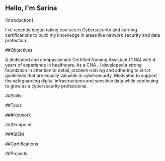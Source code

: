 ## Hello, I'm Sarina

[Introduction]

I've recently begun taking courses in Cybersecurity and earning certifications to build my knowledge in areas like network security and data protection.

##Objectives

A dedicated and compassionate Certified Nursing Assistant (CNA) with 4 years of experience in healthcare. As a CNA , I developed a strong foundation in attention to detail, problem-solving and adhering to strict guidelines that are equally valuable in cybersecurity. Motivated to support the safeguarding digital infrastructures and sensitive data while continuing to grow as a cybersecurity professional.

##Skills


##Tools

###Network

###Endpoint

###SIEM

##Certifications

##Projects
